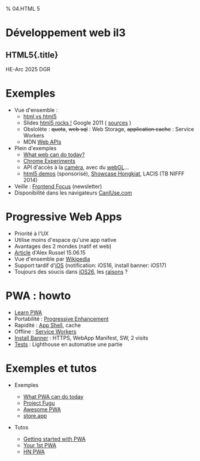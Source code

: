 % 04.HTML 5

# Développement web il3

## HTML5{.title}

<footer>HE-Arc 2025 DGR</footer>

# Exemples

* Vue d'ensemble :
    * [html vs html5](https://www.wscubetech.com/blog/html-vs-html5/)   
    * Slides [html5 rocks !](https://web.archive.org/web/20140320042652/http://slides.html5rocks.com) Google 2011 ( [sources](https://github.com/html5rocks/slides.html5rocks.com) )
    * Obslolète : ~~quota~~, ~~web sql~~ : Web Storage, ~~application cache~~ : Service Workers
    * MDN [Web APIs](https://developer.mozilla.org/en-US/docs/Web/API)
* Plein d'exemples
    * [What web can do today?](https://whatwebcando.today/)
    * [Chrome Experiments](https://www.chromeexperiments.com/)
    * API d'accès à la [caméra](https://www.soundstep.com/blog/experiments/jsdetection/), avec du [webGL](https://auduno.github.io/clmtrackr/examples/facesubstitution.html)...
    * [html5 demos](https://bestvpn.org/html5demos/) (sponsorisé), [Showcase Hongkiat](https://www.hongkiat.com/blog/48-excellent-html5-demos/), LACIS (TB NIFFF 2014)
* Veille : [Frontend Focus](https://frontendfoc.us/) (newsletter)
* Disponibilité dans les navigateurs [CanIUse.com](https://caniuse.com/)

# Progressive Web Apps
* Priorité à l'UX
* Utilise moins d'espace qu'une app native
* Avantages des 2 mondes (natif et web)
* [Article](https://infrequently.org/2015/06/progressive-apps-escaping-tabs-without-losing-our-soul/) d'Alex Russel 15.06.15
* Vue d'ensemble par [Wikipedia](https://en.wikipedia.org/wiki/Progressive_web_app)
* Support tardif d'[iOS](https://firt.dev/notes/pwa-ios/) (notification: iOS16, install banner: iOS17)
* Toujours des soucis dans [iOS26](https://modernwebweekly.substack.com/p/modern-web-weekly-60), les [raisons](https://www.reddit.com/r/PWA/comments/1n6e22q/apples_pwa_limitations_are_deliberate_not/) ?

# PWA : howto
* [Learn PWA](https://web.dev/learn/pwa)
* Portabilité : [Progressive Enhancement](https://www.smashingmagazine.com/2009/04/progressive-enhancement-what-it-is-and-how-to-use-it/)
* Rapidité : [App Shell](https://developers.google.com/web/updates/2015/11/app-shell), cache
* Offline : [Service Workers](https://jakearchibald.com/2014/service-worker-first-draft/)
* [Install Banner](https://developers.google.com/web/fundamentals/app-install-banners/) : HTTPS, WebApp Manifest, SW, 2 visits
* [Tests](https://developers.google.com/web/progressive-web-apps/checklist) : Lighthouse en automatise une partie

# Exemples et tutos

* Exemples 
    * [What PWA can do today](https://whatpwacando.today/) 
    * [Project Fugu](https://developer.chrome.com/docs/capabilities/fugu-showcase?hl=fr)
    * [Awesome PWA](https://github.com/hemanth/awesome-pwa)
	* [store.app](https://store.app/)

* Tutos
	* [Getting started with PWA](https://addyosmani.com/blog/getting-started-with-progressive-web-apps/)
	* [Your 1st PWA](https://developers.google.com/web/fundamentals/codelabs/your-first-pwapp/)
	* [HN PWA](https://hnpwa.com/)



